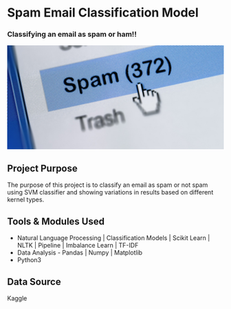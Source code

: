 # Spam Email Classification Model 
### Classifying an email as spam or ham!!

![Spam Email](images/spam.jpg)

## Project Purpose 

The purpose of this project is to classify an email as spam or not spam using SVM classifier and showing variations in results based on different kernel types. 

## Tools & Modules Used

*   Natural Language Processing | Classification Models | Scikit Learn | NLTK | Pipeline | Imbalance Learn | TF-IDF
*   Data Analysis - Pandas | Numpy | Matplotlib
*   Python3

## Data Source
Kaggle